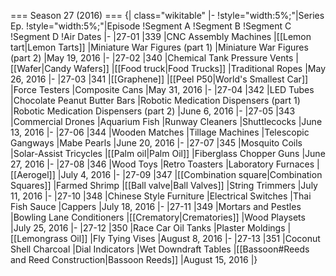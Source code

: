 === Season 27 (2016) ===
{| class="wikitable"
|-
!style="width:5%;"|Series Ep.
!style="width:5%;"|Episode
!Segment A
!Segment B
!Segment C
!Segment D
!Air Dates
|-
|27-01
|339
|CNC Assembly Machines
|[[Lemon tart|Lemon Tarts]]
|Miniature War Figures (part 1)
|Miniature War Figures (part 2)
|May 19, 2016
|-
|27-02
|340
|Chemical Tank Pressure Vents
|[[Wafer|Candy Wafers]]
|[[Food truck|Food Trucks]]
|Traditional Ropes
|May 26, 2016
|-
|27-03
|341
|[[Graphene]]
|[[Peel P50|World's Smallest Car]]
|Force Testers
|Composite Cans
|May 31, 2016
|-
|27-04
|342
|LED Tubes
|Chocolate Peanut Butter Bars
|Robotic Medication Dispensers (part 1)
|Robotic Medication Dispensers (part 2)
|June 6, 2016
|-
|27-05
|343
|Commercial Drones
|Aquarium Fish
|Runway Cleaners
|Shuttlecocks
|June 13, 2016
|-
|27-06
|344
|Wooden Matches
|Tillage Machines
|Telescopic Gangways
|Mabe Pearls
|June 20, 2016
|-
|27-07
|345
|Mosquito Coils
|Solar-Assist Tricycles
|[[Palm oil|Palm Oil]]
|Fiberglass Chopper Guns
|June 27, 2016
|-
|27-08
|346
|Wood Toys
|Retro Toasters
|Laboratory Furnaces
|[[Aerogel]]
|July 4, 2016
|-
|27-09
|347
|[[Combination square|Combination Squares]]
|Farmed Shrimp
|[[Ball valve|Ball Valves]]
|String Trimmers
|July 11, 2016
|-
|27-10
|348
|Chinese Style Furniture
|Electrical Switches
|Thai Fish Sauce
|Cappers
|July 18, 2016
|-
|27-11
|349
|Mortars and Pestles
|Bowling Lane Conditioners
|[[Crematory|Crematories]]
|Wood Playsets
|July 25, 2016
|-
|27-12
|350
|Race Car Oil Tanks
|Plaster Moldings
|[[Lemongrass Oil]]
|Fly Tying Vises
|August 8, 2016
|-
|27-13
|351
|Coconut Shell Charcoal
|Dial Indicators
|Wet Downdraft Tables
|[[Bassoon#Reeds and Reed Construction|Bassoon Reeds]]
|August 15, 2016
|}
